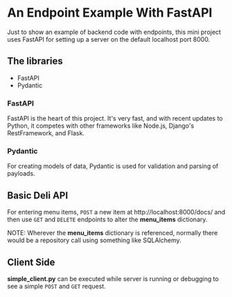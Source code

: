 # An Endpoint Example With FastAPI

Just to show an example of backend code with endpoints, this mini project uses FastAPI for setting up a server on the default localhost port 8000.

## The libraries
* FastAPI
* Pydantic

### FastAPI
FastAPI is the heart of this project.  It's very fast, and with recent updates to Python, it competes with other frameworks like Node.js, Django's RestFramework, and Flask.

### Pydantic
For creating models of data, Pydantic is used for validation and parsing of payloads.

## Basic Deli API

For entering menu items, `POST` a new item at http://localhost:8000/docs/ and then use `GET` and `DELETE` endpoints to alter the **menu_items** dictionary.

NOTE: Wherever the **menu_items** dictionary is referenced, normally there would be a repository call using something like SQLAlchemy.

## Client Side
**simple_client.py** can be executed while server is running or debugging to see a simple `POST` and `GET` request.
